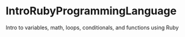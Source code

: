 # IntroRubyProgrammingLanguage
Intro to variables, math, loops, conditionals, and functions using Ruby
